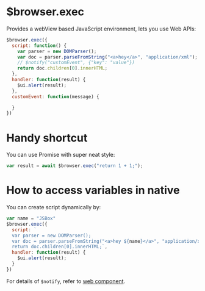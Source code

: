 # $browser.exec

Provides a webView based JavaScript environment, lets you use Web APIs:

```js
$browser.exec({
  script: function() {
    var parser = new DOMParser();
    var doc = parser.parseFromString("<a>hey</a>", "application/xml");
    // $notify("customEvent", {"key": "value"})
    return doc.children[0].innerHTML;
  },
  handler: function(result) {
    $ui.alert(result);
  },
  customEvent: function(message) {

  }
})
```

# Handy shortcut

You can use Promise with super neat style:

```js
var result = await $browser.exec("return 1 + 1;");
```

# How to access variables in native

You can create script dynamically by:

```js
var name = "JSBox"
$browser.exec({
  script: `
  var parser = new DOMParser();
  var doc = parser.parseFromString("<a>hey ${name}</a>", "application/xml");
  return doc.children[0].innerHTML;`,
  handler: function(result) {
    $ui.alert(result);
  }
})
```

For details of `$notify`, refer to [web component](en/component/web.md?id=notifyevent-message).